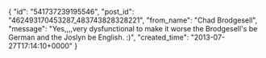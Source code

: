  {
   "id": "541737239195546",
   "post_id": "462493170453287_483743828328221",
   "from_name": "Chad Brodgesell",
   "message": "Yes,,,,very dysfunctional to make it worse the Brodgesell's be German and the Joslyn be English. :)",
   "created_time": "2013-07-27T17:14:10+0000"
 }
